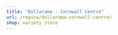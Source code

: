 ```yaml
---
title: "Dollarama - Cornwall Centre"
url: /regina/dollarama-cornwall-centre/
shop: variety store
---
```

